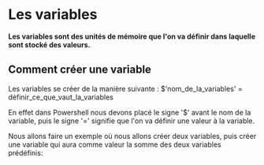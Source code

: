 # Les variables 

__Les variables sont des unités de mémoire que l'on va définir dans laquelle sont stocké des valeurs.__

## Comment créer une variable

Les variables se créer de la manière suivante : $'nom_de_la_variables' = définir_ce_que_vaut_la_variables

En effet dans Powershell nous devons placé le signe '$' avant le nom de la variable, puis le signe '=' signifie que l'on va définir une valeur à la variable.

Nous allons faire un exemple où nous allons créer deux variables, puis créer une variable qui aura comme valeur la somme des deux variables prédéfinis:

![]()
